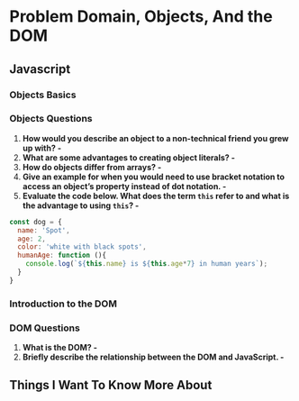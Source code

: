 # Problem Domain, Objects, And the DOM

## Javascript

### Objects Basics

### Objects Questions

1. **How would you describe an object to a non-technical friend you grew up with? -**
2. **What are some advantages to creating object literals? -**
3. **How do objects differ from arrays? -**
4. **Give an example for when you would need to use bracket notation to access an object’s property instead of dot notation. -**
5. **Evaluate the code below. What does the term `this` refer to and what is the advantage to using `this`? -**

```javascript
const dog = {
  name: 'Spot',
  age: 2,
  color: 'white with black spots',
  humanAge: function (){
    console.log(`${this.name} is ${this.age*7} in human years`);
  }
}
```

### Introduction to the DOM

### DOM Questions

1. **What is the DOM? -**
2. **Briefly describe the relationship between the DOM and JavaScript. -**

## Things I Want To Know More About